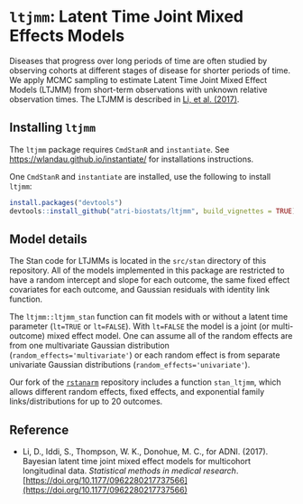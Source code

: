 # `ltjmm`: Latent Time Joint Mixed Effects Models

Diseases that progress over long periods of time are often studied by observing cohorts at different stages of disease for shorter periods of time. We apply MCMC sampling to estimate Latent Time Joint Mixed Effect Models (LTJMM) from short-term observations with unknown relative observation times. The LTJMM is described in [Li, et al. (2017)](https://doi.org/10.1177/0962280217737566). 

## Installing `ltjmm`

The `ltjmm` package requires `CmdStanR` and `instantiate`. See https://wlandau.github.io/instantiate/ for installations instructions.

One `CmdStanR` and `instantiate` are installed, use the following to install `ltjmm`:

```r
install.packages("devtools")
devtools::install_github("atri-biostats/ltjmm", build_vignettes = TRUE)
```

## Model details

The Stan code for LTJMMs is located in the `src/stan` directory of this repository. All of the models implemented in this package are restricted to have a random intercept and slope for each outcome, the same fixed effect covariates for each outcome, and Gaussian residuals with identity link function.

The `ltjmm::ltjmm_stan` function can fit models with or without a latent time parameter (`lt=TRUE` or `lt=FALSE`). With `lt=FALSE` the model is a joint (or multi-outcome) mixed effect model. One can assume all of the random effects are from one multivariate Gaussian distribution (`random_effects='multivariate'`) or each random effect is from separate univariate Gaussian distributions (`random_effects='univariate'`).

Our fork of the [`rstanarm`](https://github.com/mcdonohue/rstanarm) repository includes a function `stan_ltjmm`, which allows different random effects, fixed effects, and exponential family links/distributions for up to 20 outcomes.

## Reference

* Li, D., Iddi, S., Thompson, W. K., Donohue, M. C., for ADNI. (2017). Bayesian latent time joint mixed effect models for multicohort longitudinal data. *Statistical methods in medical research*. [https://doi.org/10.1177/0962280217737566](https://doi.org/10.1177/0962280217737566)

